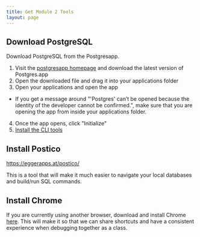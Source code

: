 ```yaml
---
title: Get Module 2 Tools
layout: page
---
```


## Download PostgreSQL

Download PostgreSQL from the Postgresapp.

1. Visit the [postgresapp homepage](https://postgresapp.com/downloads.html) and download the latest version of Postgres.app 
2. Open the downloaded file and drag it into your applications folder
3. Open your applications and open the app 
  - If you get a message around "'Postgres' can’t be opened because the identity of the developer cannot be confirmed.", make sure that you are opening the app from inside your applications folder. 
4. Once the app opens, click "Initialize"
5. [Install the CLI tools](https://postgresapp.com/documentation/cli-tools.html)


## Install Postico

https://eggerapps.at/postico/

This is a tool that will make it much easier to navigate your local databases and build/run SQL commands.

## Install Chrome

If you are currently using another browser, download and install Chrome [here](https://www.google.com/chrome/). This will make it so that we can share shortcuts and have a consistent experience when debugging together as a class.

